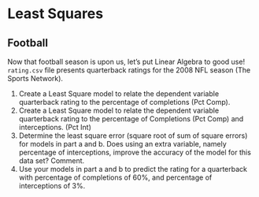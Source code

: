 # Least Squares

## Football

Now that football season is upon us, let’s put Linear Algebra to good use! `rating.csv` file
presents quarterback ratings for the 2008 NFL season (The Sports Network).

1. Create a Least Square model to relate the dependent variable quarterback rating to the percentage of
completions (Pct Comp).
1. Create a Least Square model to relate the dependent variable quarterback rating to the percentage of
Completions (Pct Comp) and interceptions. (Pct Int)
1. Determine the least square error (square root of sum of square errors) for models in part a and b. Does
using an extra variable, namely percentage of interceptions, improve the accuracy of the model for this
data set? Comment.
1. Use your models in part a and b to predict the rating for a quarterback with percentage of completions
of 60%, and percentage of interceptions of 3%.

